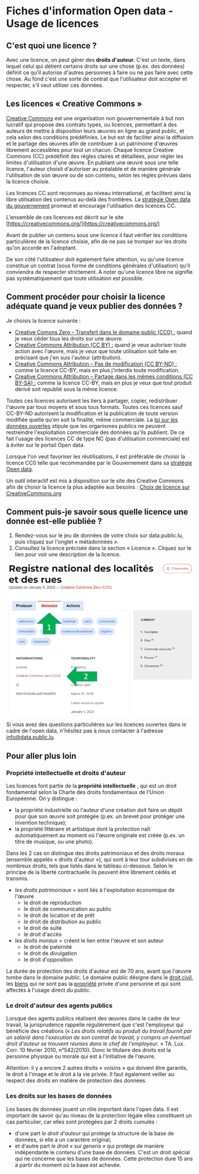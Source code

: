 # Fiches d'information Open data - Usage de licences

## C'est quoi une licence ?

Avec une licence, on peut gérer des **droits d'auteur.** C'est un texte, dans lequel celui qui détient certains droits sur une chose (p.ex. des données) définit ce qu'il autorise d'autres personnes à faire ou ne pas faire avec cette chose. Au fond c'est une sorte de contrat que l'utilisateur doit accepter et respecter, s'il veut utiliser ces données.

## Les licences « Creative Commons »

[Creative Commons](https://creativecommons.org/) est une organisation non gouvernementale à but non lucratif qui propose des contrats types, ou licences, permettant à des auteurs de mettre à disposition leurs œuvres en ligne au grand public, et cela selon des conditions prédéfinies. Le but est de faciliter ainsi la diffusion et le partage des œuvres afin de contribuer à un patrimoine d'œuvres librement accessibles pour tout un chacun. Chaque licence Creative Commons (CC) prédéfinit des règles claires et détaillées, pour régler les limites d'utilisation d'une œuvre. En publiant une œuvre sous une telle licence, l'auteur choisit d'autoriser au préalable et de manière générale l'utilisation de son œuvre ou de son contenu, selon les règles prévues dans la licence choisie.

Les licences CC sont reconnues au niveau international, et facilitent ainsi la libre utilisation des contenus au-delà des frontières. La [stratégie Open data du gouvernement](https://data.public.lu/fr/strategy/) promeut et encourage l'utilisation des licences CC.

L'ensemble de ces licences est décrit sur le site [https://creativecommons.org/](https://creativecommons.org/)

Avant de publier un contenu sous une licence il faut vérifier les conditions particulières de la licence choisie, afin de ne pas se tromper sur les droits qu'on accorde en l'adoptant.

De son côté l'utilisateur doit également faire attention, vu qu'une licence constitue un contrat (sous forme de conditions générales d'utilisation) qu'il conviendra de respecter strictement. A noter qu'une licence libre ne signifie pas systématiquement que toute utilisation est possible.

## Comment procéder pour choisir la licence adéquate quand je veux publier des données ?

Je choisis la licence suivante :

- [Creative Comons Zero – Transfert dans le domaine public (CC0) :](https://creativecommons.org/publicdomain/zero/1.0/deed.fr) quand je veux céder tous les droits sur une œuvre.
- [Creative Commons Attribution (CC BY)  :](https://creativecommons.org/licenses/by/3.0/lu/) quand je veux autoriser toute action avec l'œuvre, mais je veux que toute utilisation soit faite en précisant que j'en suis l'auteur (attribution).
- [Creative Commons Attribution – Pas de modification (CC BY-ND) :](https://creativecommons.org/licenses/by-nd/3.0/lu/) comme la licence CC-BY, mais en plus j'interdis toute modification.
- [Creative Commons Attribution – Partage dans les mêmes conditions (CC BY-SA) :](https://creativecommons.org/licenses/by-sa/3.0/lu/) comme la licence CC-BY, mais en plus je veux que tout produit dérivé soit republié sous la même licence.

Toutes ces licences autorisent les tiers à partager, copier, redistribuer l'œuvre par tous moyens et sous tous formats. Toutes ces licences sauf CC-BY-ND autorisent la modification et la publication de toute version modifiée quelle qu'en soit la finalité, même commerciale. La [loi sur les données ouvertes](https://data.legilux.public.lu/filestore/eli/etat/leg/loi/2021/11/29/a836/jo/fr/html/eli-etat-leg-loi-2021-11-29-a836-jo-fr-html.html) stipule que les organismes publics ne peuvent restreindre l'exploitation commerciale des données qu'ils publient. De ce fait l'usage des licences CC de type NC (pas d'utilisation commerciale) est à éviter sur le portail Open data.

Lorsque l'on veut favoriser les réutilisations, il est préférable de choisir la licence CC0 telle que recommandée par le Gouvernement dans sa [stratégie Open data](https://data.public.lu/fr/strategy/).

Un outil interactif est mis à disposition sur le site des Creative Commons afin de choisir la licence la plus adaptée aux besoins : [Choix de licence sur CreativeCommons.org](https://creativecommons.org/choose/?lang=fr)

## Comment puis-je savoir sous quelle licence une donnée est-elle publiée ?

1. Rendez-vous sur le jeu de données de votre choix sur data.public.lu, puis cliquez sur l'onglet « métadonnées ».
2. Consultez la licence précisée dans la section « Licence ». Cliquez sur le lien pour voir une description de la licence.

![](licenses-odp.png)

Si vous avez des questions particulières sur les licences ouvertes dans le cadre de l'open data, n'hésitez pas à nous contacter à l'adresse info@data.public.lu.

## Pour aller plus loin

### Propriété intellectuelle et droits d'auteur

Les licences font partie de la **propriété intellectuelle** , qui est un droit fondamental selon la Charte des droits fondamentaux de l'Union Européenne. On y distingue :

- la propriété industrielle où l'auteur d'une création doit faire un dépôt pour que son œuvre soit protégée (p.ex. un brevet pour protéger une invention technique);
- la propriété littéraire et artistique dont la protection naît automatiquement au moment où l'œuvre originale est créée (p.ex. un titre de musique, ou une photo).

Dans les 2 cas on distingue des droits patrimoniaux et des droits moraux (ensemble appelés « droits d'auteur »), qui sont à leur tour subdivisés en de nombreux droits, tels que listés dans le tableau ci-dessous. Selon le principe de la liberté contractuelle ils peuvent être librement cédés et transmis.

- _les droits patrimoniaux_ = sont liés à l'exploitation économique de l'œuvre
    - le droit de reproduction
    - le droit de communication au public
    - le droit de location et de prêt
    - le droit de distribution au public
    - le droit de suite
    - le droit d'accès
- _les droits moraux_ = créent le lien entre l'œuvre et son auteur
    - le droit de paternité
    - le droit de divulgation
    - le droit d'opposition

La durée de protection des droits d'auteur est de 70 ans, avant que l'œuvre tombe dans le domaine public. Le domaine public désigne dans le [droit civil](https://www.toupie.org/Dictionnaire/Droit_civil.htm), les [biens](https://www.toupie.org/Dictionnaire/Bien.htm) qui ne sont pas la [propriété](https://www.toupie.org/Dictionnaire/Propriete.htm) privée d'une personne et qui sont affectés à l'usage direct du public.

### Le droit d'auteur des agents publics

Lorsque des agents publics réalisent des œuvres dans le cadre de leur travail, la jurisprudence rappelle régulièrement que c'est l'employeur qui bénéficie des créations (« _Les droits relatifs au produit du travail fournit par un salarié dans l'exécution de son contrat de travail, y compris un éventuel droit d'auteur se trouvent réunies dans le chef de l'employeur_. » TA. Lux. Corr. 10 février 2010, n°542/2010). Donc le titulaire des droits est la personne physique ou morale qui est à l'initiative de l'œuvre.

Attention: il y a encore 2 autres droits « voisins » qui doivent être garantis, le droit à l'image et le droit à la vie privée. Il faut également veiller au respect des droits en matière de protection des données.

### Les droits sur les bases de données

Les bases de données jouent un rôle important dans l'open data. Il est important de savoir qu'au niveau de la protection légale elles constituent un cas particulier, car elles sont protégées par 2 droits cumulés :

- d'une part _le droit d'auteur_ qui protège la structure de la base de données, si elle a un caractère original,
- et d'autre part _le droit « sui generis »_ qui protège de manière indépendante le contenu d'une base de données. C'est un droit spécial qui ne concerne que les bases de données. Cette protection dure 15 ans à partir du moment où la base est achevée.

